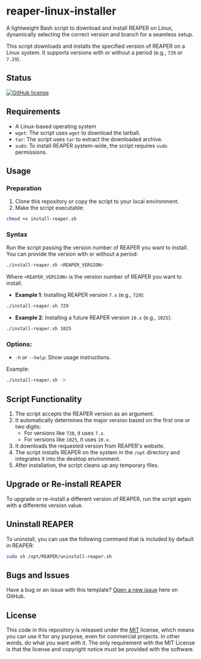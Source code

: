 # reaper-linux-installer

A lightweight Bash script to download and install REAPER on Linux, dynamically selecting the correct version and branch for a seamless setup.

This script downloads and installs the specified version of REAPER on a Linux system. It supports versions with or without a period (e.g., `729` or `7.29`).

## Status

[![GitHub license](https://img.shields.io/badge/license-MIT-blue.svg)](https://raw.githubusercontent.com/rolodoom/reaper-linux-installer/master/LICENSE)

## Requirements

- A Linux-based operating system
- `wget`: The script uses `wget` to download the tarball.
- `tar`: The script uses `tar` to extract the downloaded archive.
- `sudo`: To install REAPER system-wide, the script requires `sudo` permissions.

## Usage

### Preparation

1. Clone this repository or copy the script to your local environment.
2. Make the script executable:

```bash
chmod +x install-reaper.sh
```

### Syntax

Run the script passing the version number of REAPER you want to install. You can provide the version with or without a period:

```bash
./install-reaper.sh <REAPER_VERSION>
```

Where `<REAPER_VERSION>` is the version number of REAPER you want to install.

- **Example 1**: Installing REAPER version `7.x` (e.g., `729`):

```bash
./install-reaper.sh 729
```

- **Example 2**: Installing a future REAPER version `10.x` (e.g., `1025`):

```bash
./install-reaper.sh 1025
```

### Options:

- `-h` or `--help`: Show usage instructions.

Example:

```bash
./install-reaper.sh -h
```

## Script Functionality

1. The script accepts the REAPER version as an argument.
2. It automatically determines the major version based on the first one or two digits:
   - For versions like `720`, it uses `7.x`.
   - For versions like `1025`, it uses `10.x`.
3. It downloads the requested version from REAPER's website.
4. The script installs REAPER on the system in the `/opt` directory and integrates it into the desktop environment.
5. After installation, the script cleans up any temporary files.

## Upgrade or Re-install REAPER

To upgrade or re-install a different version of REAPER, run the script again with a differente version value.

## Uninstall REAPER

To uninstall, you can use the following command that is included by default in REAPER:

```bash
sudo sh /opt/REAPER/uninstall-reaper.sh
```

## Bugs and Issues

Have a bug or an issue with this template? [Open a new issue](https://github.com/rolodoom/reaper-linux-installer/issues) here on GitHub.

## License

This code in this repository is released under the [MIT](https://raw.githubusercontent.com/rolodoom/reaper-linux-installer/master/LICENSE) license, which means you can use it for any purpose, even for commercial projects. In other words, do what you want with it. The only requirement with the MIT License is that the license and copyright notice must be provided with the software.
